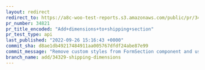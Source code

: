 ```yaml
---
layout: redirect
redirect_to: https://a8c-woo-test-reports.s3.amazonaws.com/public/pr/34821/api/index.html
pr_number: 34821
pr_title_encoded: "Add+dimensions+to+shipping+section"
pr_test_type: api
last_published: "2022-09-26 15:16:43 +0000"
commit_sha: d8ae1db49217484911aa005767dfdf24abe87e99
commit_message: "Remove custom styles from FormSection component and use Card and Card…"
branch_name: add/34329-shipping-dimensions
---
```

